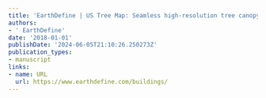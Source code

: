 ```yaml
---
title: 'EarthDefine | US Tree Map: Seamless high-resolution tree canopy data'
authors:
- ' EarthDefine'
date: '2018-01-01'
publishDate: '2024-06-05T21:10:26.250273Z'
publication_types:
- manuscript
links:
- name: URL
  url: https://www.earthdefine.com/buildings/
---
```

